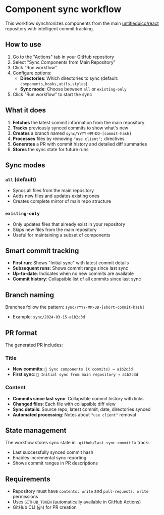# Component sync workflow

This workflow synchronizes components from the main [untitleduico/react](https://github.com/untitleduico/react) repository with intelligent commit tracking.

## How to use

1. Go to the "Actions" tab in your GitHub repository
2. Select "Sync Components from Main Repository"
3. Click "Run workflow"
4. Configure options:
   - **Directories**: Which directories to sync (default: `components,hooks,utils,styles`)
   - **Sync mode**: Choose between `all` or `existing-only`
5. Click "Run workflow" to start the sync

## What it does

1. **Fetches** the latest commit information from the main repository
2. **Tracks** previously synced commits to show what's new
3. **Creates** a branch named `sync/YYYY-MM-DD-[commit-hash]`
4. **Processes** files by removing `"use client";` directives
5. **Generates** a PR with commit history and detailed diff summaries
6. **Stores** the sync state for future runs

## Sync modes

### `all` (default)
- Syncs all files from the main repository
- Adds new files and updates existing ones
- Creates complete mirror of main repo structure

### `existing-only`
- Only updates files that already exist in your repository
- Skips new files from the main repository
- Useful for maintaining a subset of components

## Smart commit tracking

- **First run**: Shows "Initial sync" with latest commit details
- **Subsequent runs**: Shows commit range since last sync
- **Up-to-date**: Indicates when no new commits are available
- **Commit history**: Collapsible list of all commits since last sync

## Branch naming

Branches follow the pattern: `sync/YYYY-MM-DD-[short-commit-hash]`
- Example: `sync/2024-03-15-a1b2c3d`

## PR format

The generated PR includes:

### Title
- **New commits**: `🔄 Sync components (X commits) → a1b2c3d`
- **First sync**: `🎉 Initial sync from main repository → a1b2c3d`

### Content
- **Commits since last sync**: Collapsible commit history with links
- **Changed files**: Each file with collapsible diff view
- **Sync details**: Source repo, latest commit, date, directories synced
- **Automated processing**: Notes about `"use client"` removal

## State management

The workflow stores sync state in `.github/last-sync-commit` to track:
- Last successfully synced commit hash
- Enables incremental sync reporting
- Shows commit ranges in PR descriptions

## Requirements

- Repository must have `contents: write` and `pull-requests: write` permissions
- Uses `GITHUB_TOKEN` (automatically available in GitHub Actions)
- GitHub CLI (`gh`) for PR creation